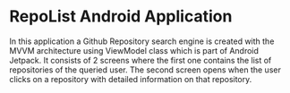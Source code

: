 # RepoList Android Application

In this application a Github Repository search engine is created with the MVVM architecture using ViewModel class which is part of Android Jetpack. It consists of 2 screens where the first one contains the list of repositories of the queried user. The second screen opens when the user clicks on a repository with detailed information on that repository.
